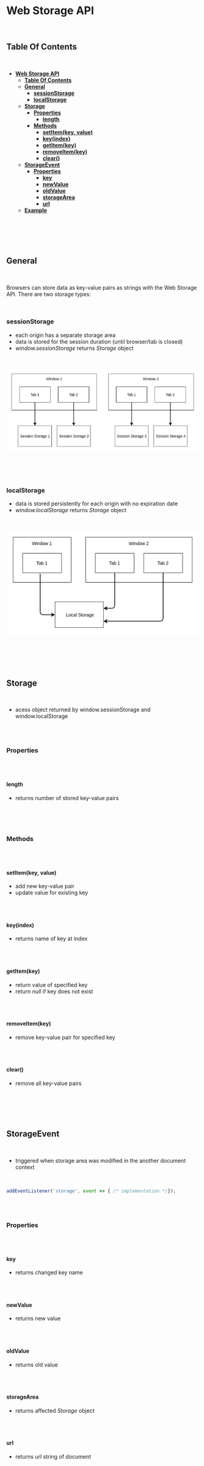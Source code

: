 # **Web Storage API**

<br>

## **Table Of Contents**
<br>

- [**Web Storage API**](#web-storage-api)
  - [**Table Of Contents**](#table-of-contents)
  - [**General**](#general)
    - [**sessionStorage**](#sessionstorage)
    - [**localStorage**](#localstorage)
  - [**Storage**](#storage)
    - [**Properties**](#properties)
      - [**length**](#length)
    - [**Methods**](#methods)
      - [**setItem(key, value)**](#setitemkey-value)
      - [**key(index)**](#keyindex)
      - [**getItem(key)**](#getitemkey)
      - [**removeItem(key)**](#removeitemkey)
      - [**clear()**](#clear)
  - [**StorageEvent**](#storageevent)
    - [**Properties**](#properties-1)
      - [**key**](#key)
      - [**newValue**](#newvalue)
      - [**oldValue**](#oldvalue)
      - [**storageArea**](#storagearea)
      - [**url**](#url)
  - [**Example**](#example)

<br>
<br>
<br>
<br>

## **General**
<br>

Browsers can store data as key-value pairs as strings with the Web Storage API. There are two storage types:

<br>

### **sessionStorage**
* each origin has a separate storage area
* data is stored for the session duration (until browser/tab is closed) 
* _window.sessionStorage_ returns _Storage_ object

<br>

![Session Storage](./pictures/sessionStorage.png)

<br>
<br>
<br>

### **localStorage**
* data is stored persistently for each origin with no expiration date
* _window.localStorage_ returns _Storage_ object

<br>

![Local Storage](./pictures/localStorage.png)

<br>
<br>
<br>
<br>

## **Storage**
<br>

* acess object returned by window.sessionStorage and window.localStorage

<br>
<br>

### **Properties**
<br>
<br>

#### **length**
* returns number of stored key-value pairs

<br>
<br>
<br>

### **Methods**
<br>
<br>

#### **setItem(key, value)**
* add new key-value pair 
* update value for existing key

<br>
<br>

#### **key(index)**
* returns name of key at index

<br>
<br>

#### **getItem(key)**
* return value of specified key
* return _null_ if key does not exist

<br>
<br>

#### **removeItem(key)**
* remove key-value pair for specified key

<br>
<br>

#### **clear()**
* remove all key-value pairs

<br>
<br>
<br>
<br>

## **StorageEvent**
<br>

* triggered when storage area was modified in the another document context

<br>

```javascript
addEventListener('storage', event => { /* implementation */});
```

<br>
<br>

### **Properties**
<br>
<br>

#### **key**
* returns changed key name

<br>
<br>

#### **newValue**
* returns new value

<br>
<br>

#### **oldValue**
* returns old value

<br>
<br>

#### **storageArea**
* returns affected _Storage_ object

<br>
<br>

#### **url**
* returns url string of document

<br>
<br>
<br>
<br>

## **Example**
<br>

```javascript
localStorage.setItem('key', 'value');
localStorage.setItem('key', 'newValue');
localStorage.setItem('key2', 'value');
localStorage.setItem('key3', 'value');

console.log(localStorage.getItem('key'));           // returns 'newValue'

for (let i = 0; i < localStorage.length; i++) {
    console.log(localStorage.key(i));               // returns 'key', 'key2', 'key3'
}

localStorage.removeItem('key');                     // localStorage contains 'key2', 'key3'
localStorage.clear();                               // localStorage is empty
```
